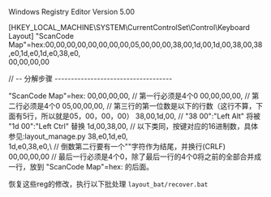 Windows Registry Editor Version 5.00

[HKEY_LOCAL_MACHINE\SYSTEM\CurrentControlSet\Control\Keyboard Layout]
"ScanCode Map"=hex:00,00,00,00,00,00,00,00,05,00,00,00,38,00,1d,00,1d,00,38,00,38,e0,1d,e0,1d,e0,38,e0,\
00,00,00,00

// -- 分解步骤 ------------------------------------

"ScanCode Map"=hex:
00,00,00,00,        // 第一行必须是4个0
00,00,00,00,        // 第二行必须是4个0
05,00,00,00,        // 第三行的第一位数是以下的行数（这行不算，下面有5行，所以就是05，00，00，00）
38,00,1d,00,        // "38 00":"Left Alt" 将被 "1d 00":"Left Ctrl" 替换 
1d,00,38,00,        // 以下类同，按键对应的16进制数，具体参见:layout_manage.py
38,e0,1d,e0,        
1d,e0,38,e0,\       // 倒数第二行要有一个"\"字符作为结尾，并换行(CRLF)
00,00,00,00         // 最后一行必须是4个0，除了最后一行的4个0将之前的全部合并成一行，放到 "ScanCode Map"=hex: 的后面。



恢复这些reg的修改，执行以下批处理
```layout_bat/recover.bat```

